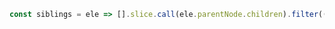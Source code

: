 ~~~ javascript
const siblings = ele => [].slice.call(ele.parentNode.children).filter((child) => (child !== ele));
~~~